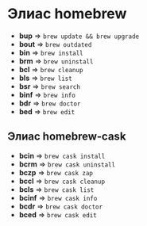 # Элиас homebrew

- **bup**     =>      `brew update && brew upgrade`
- **bout**     =>      `brew outdated`
- **bin**     =>      `brew install`
- **brm**     =>      `brew uninstall`
- **bcl**     =>      `brew cleanup`
- **bls**     =>      `brew list`
- **bsr**     =>      `brew search`
- **binf**     =>      `brew info`
- **bdr**     =>      `brew doctor`
- **bed**     =>      `brew edit`

## Элиас homebrew-cask

- **bcin**     =>      `brew cask install`
- **bcrm**     =>      `brew cask uninstall`
- **bczp**     =>      `brew cask zap`
- **bccl**     =>      `brew cask cleanup`
- **bcls**     =>      `brew cask list`
- **bcinf**     =>      `brew cask info`
- **bcdr**     =>      `brew cask doctor`
- **bced**     =>      `brew cask edit`
